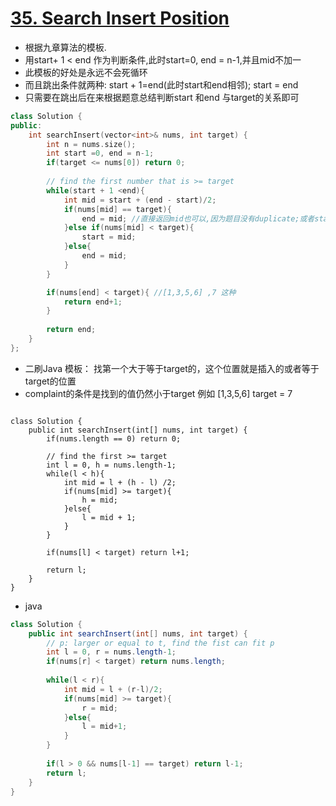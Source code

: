 # [35. Search Insert Position](https://leetcode.com/problems/search-insert-position/)
* 根据九章算法的模板.
* 用start+ 1 < end 作为判断条件,此时start=0, end = n-1,并且mid不加一
* 此模板的好处是永远不会死循环
* 而且跳出条件就两种: start + 1=end(此时start和end相邻); start = end
* 只需要在跳出后在来根据题意总结判断start 和end 与target的关系即可

```c++
class Solution {
public:
    int searchInsert(vector<int>& nums, int target) {
        int n = nums.size();
        int start =0, end = n-1;
        if(target <= nums[0]) return 0;
        
        // find the first number that is >= target
        while(start + 1 <end){
            int mid = start + (end - start)/2;
            if(nums[mid] == target){
                end = mid; //直接返回mid也可以,因为题目没有duplicate;或者start=mid也可以
            }else if(nums[mid] < target){
                start = mid;
            }else{
                end = mid;
            }
        }

        if(nums[end] < target){ //[1,3,5,6] ,7 这种
            return end+1;
        }
    
        return end; 
    }
};

```

* 二刷Java 模板： 找第一个大于等于target的，这个位置就是插入的或者等于target的位置
* complaint的条件是找到的值仍然小于target 例如 [1,3,5,6] target = 7

```

class Solution {
    public int searchInsert(int[] nums, int target) {
        if(nums.length == 0) return 0;
        
        // find the first >= target
        int l = 0, h = nums.length-1;
        while(l < h){
            int mid = l + (h - l) /2;
            if(nums[mid] >= target){
                h = mid; 
            }else{
                l = mid + 1;
            }
        }
        
        if(nums[l] < target) return l+1;
        
        return l;
    }
}

```

* java 

```java
class Solution {
    public int searchInsert(int[] nums, int target) {
        // p: larger or equal to t, find the fist can fit p
        int l = 0, r = nums.length-1;
        if(nums[r] < target) return nums.length;
        
        while(l < r){
            int mid = l + (r-l)/2;
            if(nums[mid] >= target){
                r = mid;
            }else{
                l = mid+1;
            }
        }
        
        if(l > 0 && nums[l-1] == target) return l-1;
        return l;
    }
}

```
